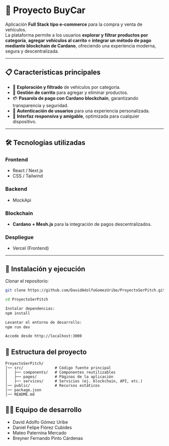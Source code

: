 # 🚗 Proyecto BuyCar

Aplicación **Full Stack tipo e-commerce** para la compra y venta de vehículos.  
La plataforma permite a los usuarios **explorar y filtrar productos por categoría**, **agregar vehículos al carrito** e **integrar un método de pago mediante blockchain de Cardano**, ofreciendo una experiencia moderna, segura y descentralizada.

---

## 📋 Características principales
- 🔎 **Exploración y filtrado** de vehículos por categoría.
- 🛒 **Gestión de carrito** para agregar y eliminar productos.
- 💳 **Pasarela de pago con Cardano blockchain**, garantizando transparencia y seguridad.
- 👤 **Autenticación de usuarios** para una experiencia personalizada.
- 📱 **Interfaz responsiva y amigable**, optimizada para cualquier dispositivo.

---

## 🛠️ Tecnologías utilizadas
### Frontend
- React / Next.js  
- CSS / Tailwind

### Backend
- MockApi  

### Blockchain
- **Cardano + Mesh.js** para la integración de pagos descentralizados.  

### Despliegue
- Vercel (Frontend)  

---

## 🚀 Instalación y ejecución

Clonar el repositorio:
```bash
git clone https://github.com/DavidAdolfoGomezUribe/ProyectoSerPitch.git

cd ProyectoSerPitch

Instalar dependencias:
npm install

Levantar el entorno de desarrollo:
npm run dev

Accede desde http://localhost:3000
```

## 📂 Estructura del proyecto
```
ProyectoSerPitch/
│── src/              # Código fuente principal
│   ├── components/   # Componentes reutilizables
│   ├── pages/        # Páginas de la aplicación
│   ├── services/     # Servicios (ej. blockchain, API, etc.)
│── public/           # Recursos estáticos
│── package.json
│── README.md
```

## 👨‍💻 Equipo de desarrollo
- David Adolfo Gómez Uribe
- Daniel Felipe Flórez Cubides
- Mateo Paternina Mercado
- Breyner Fernando Pinto Cárdenas

